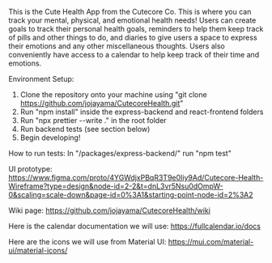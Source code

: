 This is the Cute Health App from the Cutecore Co.
This is where you can track your mental, physical, and emotional health needs! Users can create goals to track their personal
health goals, reminders to help them keep track of pills and other things to do, and diaries to give users a space to express
their emotions and any other miscellaneous thoughts. Users also conveniently have access to a calendar to help keep track of
their time and emotions.

Environment Setup:

1. Clone the repository onto your machine using "git clone https://github.com/jojayama/CutecoreHealth.git"
2. Run "npm install" inside the express-backend and react-frontend folders
3. Run "npx prettier --write ." in the root folder
4. Run backend tests (see section below)
5. Begin developing!

How to run tests:
In "/packages/express-backend/" run "npm test"

UI prototype: https://www.figma.com/proto/4YGWdjxPBqR3T9e0Iiy9Ad/Cutecore-Health-Wireframe?type=design&node-id=2-2&t=dnL3vr5Nsu0dOmpW-0&scaling=scale-down&page-id=0%3A1&starting-point-node-id=2%3A2

Wiki page: https://github.com/jojayama/CutecoreHealth/wiki

Here is the calendar documentation we will use: https://fullcalendar.io/docs

Here are the icons we will use from Material UI: https://mui.com/material-ui/material-icons/
